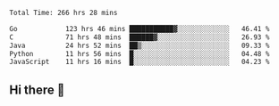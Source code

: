 <!--START_SECTION:waka-->

```txt
Total Time: 266 hrs 28 mins

Go            123 hrs 46 mins ███████████▓░░░░░░░░░░░░░   46.41 %
C             71 hrs 48 mins  ██████▓░░░░░░░░░░░░░░░░░░   26.93 %
Java          24 hrs 52 mins  ██▒░░░░░░░░░░░░░░░░░░░░░░   09.33 %
Python        11 hrs 56 mins  █░░░░░░░░░░░░░░░░░░░░░░░░   04.48 %
JavaScript    11 hrs 16 mins  █░░░░░░░░░░░░░░░░░░░░░░░░   04.23 %
```

<!--END_SECTION:waka-->

## Hi there 👋

<!--
**prorok210/prorok210** is a ✨ _special_ ✨ repository because its `README.md` (this file) appears on your GitHub profile.

Here are some ideas to get you started:

- 🔭 I’m currently working on ...
- 🌱 I’m currently learning ...
- 👯 I’m looking to collaborate on ...
- 🤔 I’m looking for help with ...
- 💬 Ask me about ...
- 📫 How to reach me: ...
- 😄 Pronouns: ...
- ⚡ Fun fact: ...
-->
